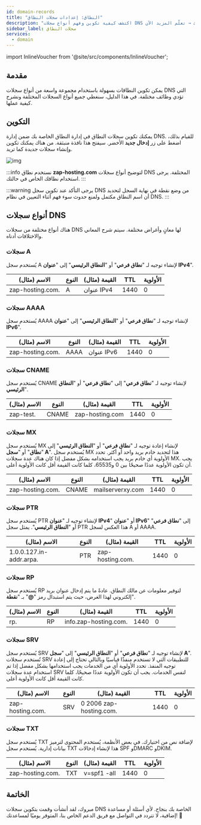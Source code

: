 ```yaml
---
id: domain-records
title: "النطاق: إعدادات سجلات النطاق"
description: "اكتشف كيفية تكوين وفهم أنواع سجلات DNS المختلفة لتحسين إدارة نطاقك → تعلّم المزيد الآن"
sidebar_label: سجلات النطاق
services:
  - domain
---
```


import InlineVoucher from '@site/src/components/InlineVoucher';

## مقدمة

يمكن تكوين النطاقات بسهولة باستخدام مجموعة واسعة من أنواع سجلات DNS التي تؤدي وظائف مختلفة. في هذا الدليل، سنغطي جميع أنواع السجلات المختلفة ونشرح كيفية عملها.

## التكوين

يمكنك تكوين سجلات النطاق في إدارة النطاق الخاصة بك ضمن إدارة DNS. للقيام بذلك، اضغط على زر **إدخال جديد** الأخضر. سيفتح هذا نافذة منبثقة. من هناك يمكنك تكوين وإنشاء سجلات جديدة كما تريد.

![img](https://screensaver01.zap-hosting.com/index.php/s/5qGjz8jDi4sNGcQ/download)

:::info
نستخدم نطاق **zap-hosting.com** لتوضيح أنواع سجلات DNS المختلفة. يرجى استخدام نطاقك الخاص في حالتك.
:::

:::warning
يرجى التأكد عند تكوين سجل DNS من وضع نقطة في نهاية السجل لتحديد أن اسم النطاق مكتمل ولمنع حدوث سوء فهم أثناء التعيين في نظام DNS.
:::

## أنواع سجلات DNS

هناك أنواع مختلفة من سجلات DNS لها معانٍ وأغراض مختلفة. سيتم شرح المعاني والاختلافات أدناه.

### سجلات A

يُستخدم سجل A لإنشاء توجيه لـ "**نطاق فرعي**" أو "**النطاق الرئيسي**" إلى "**عنوان IPv4**".

| الاسم (مثال)       | النوع | القيمة (مثال)   | TTL  | الأولوية |
| ------------------ | ------ | --------------- | ---- | -------- |
| zap-hosting.com.   | A      | عنوان IPv4      | 1440 | 0        |

### سجلات AAAA

يُستخدم سجل AAAA لإنشاء توجيه لـ "**نطاق فرعي**" أو "**النطاق الرئيسي**" إلى "**عنوان IPv6**".

| الاسم (مثال)       | النوع | القيمة (مثال)   | TTL  | الأولوية |
| ------------------ | ------ | --------------- | ---- | -------- |
| zap-hosting.com.   | AAAA   | عنوان IPv6      | 1440 | 0        |

### سجلات CNAME

يُستخدم سجل CNAME لإنشاء توجيه لـ "**نطاق فرعي**" إلى "**نطاق فرعي**" أو "**النطاق الرئيسي**".

| الاسم (مثال) | النوع | القيمة (مثال)       | TTL  | الأولوية |
| ------------ | ------ | ------------------- | ---- | -------- |
| zap-test.    | CNAME  | zap-hosting.com     | 1440 | 0        |

### سجلات MX

يُستخدم سجل MX لإنشاء إعادة توجيه لـ "**نطاق فرعي**" أو "**النطاق الرئيسي**" إلى "**نطاق**" أو "**سجل A**". يُستخدم سجل MX هذا لتحديد خادم بريد واحد أو أكثر. تحدد الأولوية أي خادم بريد يجب استخدامه بشكل مفضل إذا كان هناك عدة سجلات MX. يجب أن تكون الأولوية عددًا صحيحًا بين 0 و65535، كلما كانت القيمة أقل كانت الأولوية أعلى.

| الاسم (مثال)       | النوع  | القيمة (مثال)       | TTL  | الأولوية |
| ------------------ | ------- | ------------------- | ---- | -------- |
| zap-hosting.com.   | CNAME   | mailserverxy.com    | 1440 | 0        |

### سجلات PTR

يُستخدم سجل PTR لإنشاء توجيه لـ "**عنوان IPv4**" أو "**عنوان IPv6**" إلى "**نطاق فرعي**" أو "**النطاق الرئيسي**". يمثل سجل PTR هذا العكس لسجل A أو AAAA.

| الاسم (مثال)                  | النوع  | القيمة (مثال)       | TTL  | الأولوية |
| ----------------------------- | ------- | ------------------- | ---- | -------- |
| 1.0.0.127.in-addr.arpa.       | PTR     | zap-hosting.com.    | 1440 | 0        |

### سجلات RP

يُستخدم سجل RP لتوفير معلومات عن مالك النطاق. عادةً ما يتم إدخال عنوان بريد إلكتروني لهذا الغرض، حيث يتم استبدال رمز "**@**" بـ "**نقطة**".

| الاسم (مثال) | النوع | القيمة (مثال)           | TTL  | الأولوية |
| ------------ | ------ | ----------------------- | ---- | -------- |
| rp.          | RP     | info.zap-hosting.com.   | 1440 | 0        |

### سجلات SRV

يُستخدم سجل SRV لإنشاء توجيه لـ "**نطاق فرعي**" أو "**النطاق الرئيسي**" إلى "**سجل A**". تُستخدم سجلات SRV للتطبيقات التي لا تستخدم منفذًا قياسيًا وبالتالي تحتاج إلى إعادة توجيه المنفذ. تحدد الأولوية أي من الخدمات يجب استخدامها بشكل مفضل إذا تم استخدام عدة سجلات SRV لنفس الخدمات. يجب أن تكون الأولوية عددًا صحيحًا، كلما كانت القيمة أقل كانت الأولوية أعلى.

| الاسم (مثال)       | النوع | القيمة (مثال)               | TTL  | الأولوية |
| ------------------ | ------ | --------------------------- | ---- | -------- |
| zap-hosting.com.   | SRV    | 0 2006 zap-hosting.com.     | 1440 | 0        |

### سجلات TXT

يُستخدم سجل TXT لإضافة نص من اختيارك. في بعض الأنظمة، يُستخدم المحتوى لترميز بيانات إدارية. يُستخدم سجل TXT هذا لإنشاء إدخالات SPF وDMARC وDKIM.

| الاسم (مثال)       | النوع | القيمة (مثال)   | TTL  | الأولوية |
| ------------------ | ------ | --------------- | ---- | -------- |
| zap-hosting.com.   | TXT    | v=spf1 -all     | 1440 | 0        |

## الخاتمة

مبروك، لقد أنشأت وقمت بتكوين سجلات DNS الخاصة بك بنجاح. لأي أسئلة أو مساعدة إضافية، لا تتردد في التواصل مع فريق الدعم الخاص بنا، المتوفر يوميًا لمساعدتك! 🙂

<InlineVoucher />